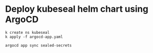 # Deploy kubeseal helm chart using ArgoCD

```
k create ns kubeseal
k apply -f argocd-app.yaml

argocd app sync sealed-secrets
```
